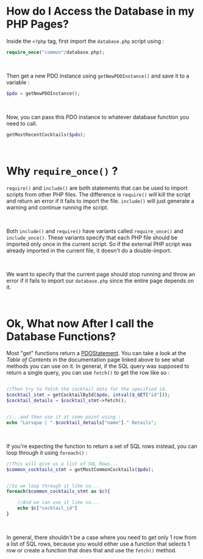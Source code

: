 # How do I Access the Database in my PHP Pages?

Inside the `<?php` tag, first import the `database.php` script using :

```php
require_once("common"/database.php);

```

&nbsp;


Then get a new PDO instance using `getNewPDOInstance()` and save it to a variable :

```php
$pdo = getNewPDOInstance();

```

&nbsp;


Now, you can pass this PDO instance to whatever database function you need to call. 

```php
getMostRecentCocktails($pdo);

```

&nbsp;
&nbsp;


# Why `require_once()` ?

`require()` and `include()` are both statements that can be used to import scripts from other PHP files. The difference is `require()` will kill the script and return an error if it fails to import the file. `include()` will just generate a warning and continue running the script.


&nbsp;


Both `include()` and `require()` have variants called `require_once()` and `include_once()`. These variants specify that each PHP file should be imported only once in the current script. So if the external PHP script was already imported in the current file, it doesn't do a double-import.


&nbsp;


We want to specify that the current page should stop running and throw an error if it fails to import our `database.php` since the entire page depends on it.


&nbsp;
&nbsp;


# Ok, What now After I call the Database Functions?

Most "get" functions return a [PDOStatement](https://www.php.net/manual/en/class.pdostatement.php). You can take a look at the *Table of Contents* in the documentation page linked above to see what methods you can use on it. In general, if the SQL query was supposed to return a single query, you can use `fetch()` to get the row like so :


```php

//Then try to fetch the cocktail data for the specified id.
$cocktail_stmt = getCocktailById($pdo, intval($_GET["id"]));
$cocktail_details = $cocktail_stmt->fetch();


//...and then use it at some point using :
echo "Lorsque | ".$cocktail_details["name"]." Details";

```


&nbsp;


If you're expecting the function to return a set of SQL rows instead, you can loop through it using `foreach()` :
```php
//This will give us a list of SQL Rows...
$common_cocktails_stmt = getMostCommonCocktails($pdo);


//So we loop through it like so...
foreach($common_cocktails_stmt as $c){

    //And we can use it like so...
    echo $c["cocktail_id"]
}

```

&nbsp;


In general, there shouldn't be a case where you need to get only 1 row from a list of SQL rows, because you would either use a function that selects 1 row or create a function that does that and use the `fetch()` method.
